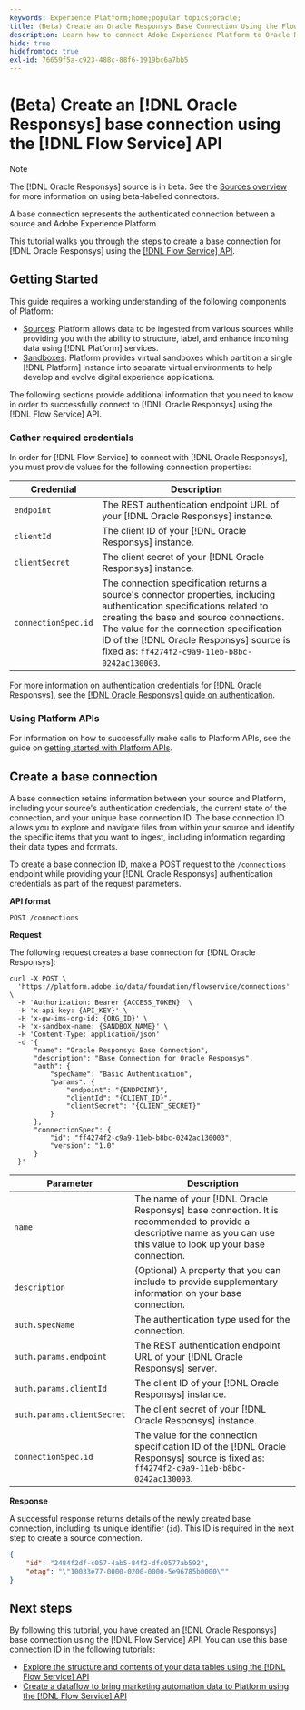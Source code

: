 ```yaml
---
keywords: Experience Platform;home;popular topics;oracle;
title: (Beta) Create an Oracle Responsys Base Connection Using the Flow Service API
description: Learn how to connect Adobe Experience Platform to Oracle Responsys using the Flow Service API.
hide: true
hidefromtoc: true
exl-id: 76659f5a-c923-488c-88f6-1919bc6a7bb5
---
```

# (Beta) Create an [!DNL Oracle Responsys] base connection using the [!DNL Flow Service] API

>[!NOTE]
>
>The [!DNL Oracle Responsys] source is in beta. See the [Sources overview](../../../../home.md#terms-and-conditions) for more information on using beta-labelled connectors.

A base connection represents the authenticated connection between a source and Adobe Experience Platform.

This tutorial walks you through the steps to create a base connection for [!DNL Oracle Responsys] using the [[!DNL Flow Service] API](https://www.adobe.io/experience-platform-apis/references/flow-service/).

## Getting Started

This guide requires a working understanding of the following components of Platform:

* [Sources](../../../../home.md): Platform allows data to be ingested from various sources while providing you with the ability to structure, label, and enhance incoming data using [!DNL Platform] services.
* [Sandboxes](../../../../../sandboxes/home.md): Platform provides virtual sandboxes which partition a single [!DNL Platform] instance into separate virtual environments to help develop and evolve digital experience applications.

The following sections provide additional information that you need to know in order to successfully connect to [!DNL Oracle Responsys] using the [!DNL Flow Service] API.

### Gather required credentials

In order for [!DNL Flow Service] to connect with [!DNL Oracle Responsys], you must provide values for the following connection properties:

| Credential | Description |
| --- | --- |
| `endpoint` | The REST authentication endpoint URL of your [!DNL Oracle Responsys] instance.  |
| `clientId` | The client ID of your [!DNL Oracle Responsys] instance. |
| `clientSecret` | The client secret of your [!DNL Oracle Responsys] instance. |
| `connectionSpec.id` | The connection specification returns a source's connector properties, including authentication specifications related to creating the base and source connections. The value for the connection specification ID of the [!DNL Oracle Responsys] source is fixed as: `ff4274f2-c9a9-11eb-b8bc-0242ac130003`. |

For more information on authentication credentials for [!DNL Oracle Responsys], see the [[!DNL Oracle Responsys] guide on authentication](https://docs.oracle.com/en/cloud/saas/marketing/responsys-develop/API/GetStarted/authentication.htm).

### Using Platform APIs

For information on how to successfully make calls to Platform APIs, see the guide on [getting started with Platform APIs](../../../../../landing/api-guide.md).

## Create a base connection

A base connection retains information between your source and Platform, including your source's authentication credentials, the current state of the connection, and your unique base connection ID. The base connection ID allows you to explore and navigate files from within your source and identify the specific items that you want to ingest, including information regarding their data types and formats.

To create a base connection ID, make a POST request to the `/connections` endpoint while providing your [!DNL Oracle Responsys] authentication credentials as part of the request parameters.

**API format**

```https
POST /connections
```

**Request**

The following request creates a base connection for [!DNL Oracle Responsys]:

```shell
curl -X POST \
  'https://platform.adobe.io/data/foundation/flowservice/connections' \
  -H 'Authorization: Bearer {ACCESS_TOKEN}' \
  -H 'x-api-key: {API_KEY}' \
  -H 'x-gw-ims-org-id: {ORG_ID}' \
  -H 'x-sandbox-name: {SANDBOX_NAME}' \
  -H 'Content-Type: application/json'
  -d '{
      "name": "Oracle Responsys Base Connection",
      "description": "Base Connection for Oracle Responsys",
      "auth": {
          "specName": "Basic Authentication",
          "params": {
              "endpoint": "{ENDPOINT}",
              "clientId": "{CLIENT_ID}",
              "clientSecret": "{CLIENT_SECRET}"
          }
      },
      "connectionSpec": {
          "id": "ff4274f2-c9a9-11eb-b8bc-0242ac130003",
          "version": "1.0"
      }
  }'
```

| Parameter | Description |
| --- | --- |
| `name` | The name of your [!DNL Oracle Responsys] base connection. It is recommended to provide a descriptive name as you can use this value to look up your base connection. |
| `description` | (Optional) A property that you can include to provide supplementary information on your base connection. |
| `auth.specName` | The authentication type used for the connection. |
| `auth.params.endpoint` | The REST authentication endpoint URL of your [!DNL Oracle Responsys] server.  |
| `auth.params.clientId` | The client ID of your [!DNL Oracle Responsys] instance. |
| `auth.params.clientSecret` | The client secret of your [!DNL Oracle Responsys] instance. |
| `connectionSpec.id` | The value for the connection specification ID of the [!DNL Oracle Responsys] source is fixed as: `ff4274f2-c9a9-11eb-b8bc-0242ac130003`. |

**Response**

A successful response returns details of the newly created base connection, including its unique identifier (`id`). This ID is required in the next step to create a source connection.

```json
{
    "id": "2484f2df-c057-4ab5-84f2-dfc0577ab592",
    "etag": "\"10033e77-0000-0200-0000-5e96785b0000\""
}
```

## Next steps

By following this tutorial, you have created an [!DNL Oracle Responsys] base connection using the [!DNL Flow Service] API. You can use this base connection ID in the following tutorials:

* [Explore the structure and contents of your data tables using the [!DNL Flow Service] API](../../explore/tabular.md)
* [Create a dataflow to bring marketing automation data to Platform using the [!DNL Flow Service] API](../../collect/marketing-automation.md)

